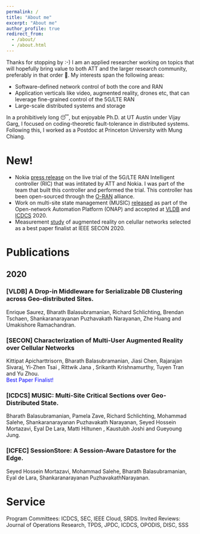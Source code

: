 ```yaml
---
permalink: /
title: "About me"
excerpt: "About me"
author_profile: true
redirect_from: 
  - /about/
  - /about.html
---
```


Thanks for stopping by :-) I am an applied researcher working on topics that will hopefully bring value to both ATT and the larger research community, preferably in that order &#128556;. My interests span the following areas:
* Software-defined network control of both the core and RAN
* Application verticals like video, augmented reality, drones etc, that can leverage fine-grained control of the 5G/LTE RAN
* Large-scale distributed systems and storage 

In a prohibitively long &#128564;, but enjoyable Ph.D. at UT Austin under Vijay Garg, I focused on coding-theoretic fault-tolerance in distributed systems. Following this, I worked as a Postdoc at Princeton University with Mung Chiang.

<a name="new"></a>
# New!
* Nokia <a href="https://www.nokia.com/about-us/news/releases/2020/06/18/nokia-and-att-run-successful-trial-of-the-ran-intelligent-controller-over-commercial-5g/">press release</a> on the live trial of the 5G/LTE RAN Intelligent controller (RIC) that was intitated by ATT and Nokia. I was part of the team that built this controller and performed the trial. This controller has been open-sourced through the <a href="https://www.o-ran.org/">O-RAN</a> alliance. 
* Work on multi-site state management (MUSIC) <a href="https://www.onap.org/announcement/2020/06/18/onaps-6th-release-frankfurt-available-now-most-comprehensive-secure-and-collaborative-software-to-accelerate-5g-deployments">released</a> as part of the Open-network Automation Platform (ONAP) and accepted at <a href="https://bharathgituser.github.io/files/metric_vldb_2020.pdf">VLDB</a> and <a href="https://bharathgituser.github.io/files/music_icdcs_2020.pdf">ICDCS</a> 2020. 
* Measurement <a href="https://bharathgituser.github.io/files/ar_secon_2020.pdf">study</a> of augmented reality on celullar networks selected as a best paper finalist at IEEE SECON 2020. 



<a name="publications"></a>
# Publications

## 2020

### [VLDB] A Drop-in Middleware for Serializable DB Clustering across Geo-distributed Sites. 
Enrique Saurez, Bharath Balasubramanian, Richard Schlichting, Brendan Tschaen, Shankaranarayanan Puzhavakath Narayanan, Zhe Huang and Umakishore Ramachandran. 

### [SECON] Characterization of Multi-User Augmented Reality over Cellular Networks 
Kittipat Apicharttrisorn, Bharath Balasubramanian, Jiasi Chen, Rajarajan Sivaraj, Yi-Zhen Tsai , Rittwik Jana , Srikanth Krishnamurthy, Tuyen Tran and Yu Zhou. 
<br><span style="color:blue">Best Paper Finalist!</span>

### [ICDCS] MUSIC: Multi-Site Critical Sections over Geo-Distributed State. 
Bharath Balasubramanian, Pamela Zave, Richard Schlichting, Mohammad Salehe, Shankaranarayanan Puzhavakath Narayanan, Seyed Hossein Mortazavi, Eyal De Lara, Matti Hiltunen , Kaustubh Joshi and Gueyoung Jung. 

### [ICFEC] SessionStore: A Session-Aware Datastore for the Edge. 
Seyed Hossein Mortazavi, Mohammad Salehe, Bharath Balasubramanian, Eyal de Lara, Shankaranarayanan PuzhavakathNarayanan. 

<a name="service"></a>
# Service
Program Committees:  ICDCS, SEC, IEEE Cloud, SRDS. 
Invited Reviews: Journal of Operations Research, TPDS, JPDC, ICDCS, OPODIS, DISC, SSS


